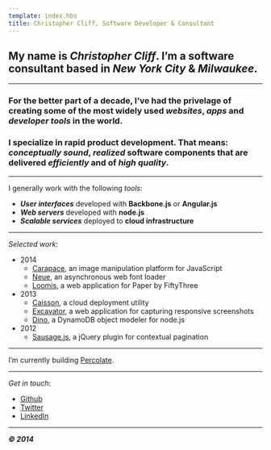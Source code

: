 ```yaml
---
template: index.hbs
title: Christopher Cliff, Software Developer & Consultant
---
```


## My name is ***Christopher Cliff***. I’m a software consultant based in *New York City* & *Milwaukee*.

---

### For the better part of a decade, I’ve had the privelage of creating some of the most widely used *websites*, *apps* and *developer tools* in the world.

### I specialize in **rapid product development**. That means: *conceptually sound*, *realized* software components that are delivered *efficiently* and of *high quality*.

---

I generally work with the following *tools*:

- ***User interfaces*** developed with **Backbone.js** or **Angular.js**
- ***Web servers*** developed with **node.js**
- ***Scalable services*** deployed to **cloud infrastructure**

---

*Selected work*:

- 2014
    - [Carapace][carapace], an image manipulation platform for JavaScript
    - [Neue][neue], an asynchronous web font loader
    - [Loomis][loomis], a web application for Paper by FiftyThree
- 2013
    - [Caisson][caisson], a cloud deployment utility
    - [Excavator][excavator], a web application for capturing responsive screenshots
    - [Dino][dino], a DynamoDB object modeler for node.js
- 2012
    - [Sausage.js][sausage], a jQuery plugin for contextual pagination

---

I’m currently building [Percolate][percolate].

---

*Get in touch*:

- [Github][github]
- [Twitter][twitter]
- [LinkedIn][linkedin]

---

***&copy; 2014***

[caisson]: http://caisson.co/
[carapace]: https://github.com/percolate/carapace
[dino]: https://github.com/christophercliff/dino
[excavator]: http://excavator.io/
[github]: https://github.com/christophercliff?tab=repositories
[linkedin]: http://www.linkedin.com/in/christophercliff/
[loomis]: https://loomis.herokuapp.com/
[neue]: https://github.com/percolate/neue
[percolate]: http://percolate.com
[sausage]: http://christophercliff.com/sausage/
[twitter]: https://twitter.com/ctcliff
